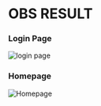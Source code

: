 # OBS RESULT

### Login Page

![login page](./login.png)

### Homepage

![Homepage](./homepage.png)
